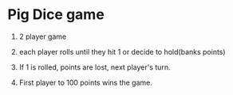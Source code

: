 # Pig Dice game


1. 2 player game

2. each player rolls until they hit 1 or decide to hold(banks points)

3. If 1 is rolled, points are lost, next player's turn.

4. First player to 100 points wins the game. 
